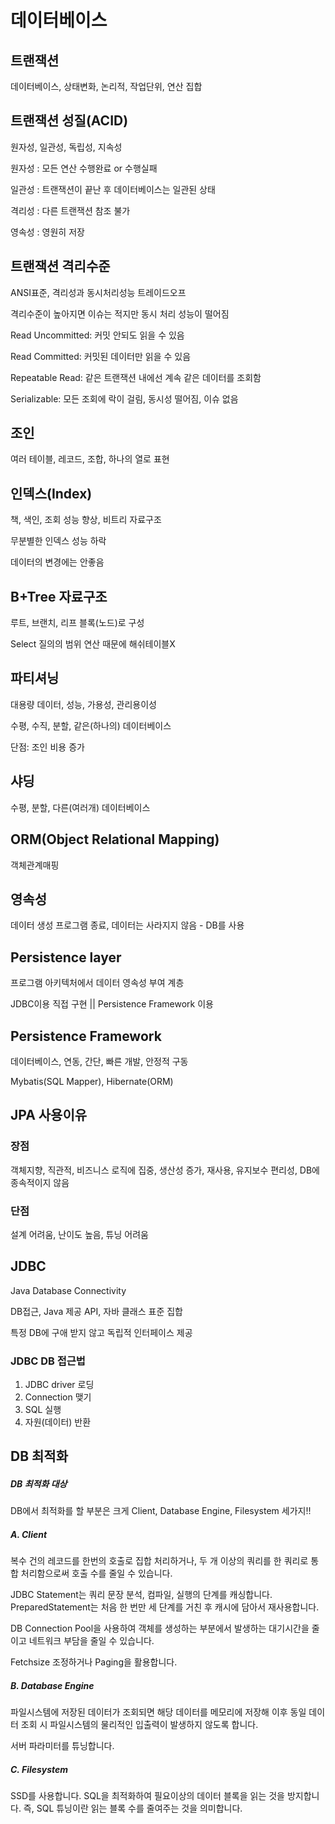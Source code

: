 # 데이터베이스
## 트랜잭션

데이터베이스, 상태변화, 논리적, 작업단위, 연산 집합

## 트랜잭션 성질(ACID)

원자성, 일관성, 독립성, 지속성

원자성 : 모든 연산 수행완료 or 수행실패

일관성 : 트랜잭션이 끝난 후 데이터베이스는 일관된 상태

격리성 : 다른 트랜잭션 참조 불가

영속성 : 영원히 저장

## 트랜잭션 격리수준

ANSI표준, 격리성과 동시처리성능 트레이드오프

격리수준이 높아지면 이슈는 적지만 동시 처리 성능이 떨어짐

Read Uncommitted: 커밋 안되도 읽을 수 있음

Read Committed: 커밋된 데이터만 읽을 수 있음

Repeatable Read: 같은 트랜잭션 내에선 계속 같은 데이터를 조회함

Serializable: 모든 조회에 락이 걸림, 동시성 떨어짐, 이슈 없음

## 조인

여러 테이블, 레코드, 조합, 하나의 열로 표현

## 인덱스(Index)

책, 색인, 조회 성능 향상, 비트리 자료구조

무분별한 인덱스 성능 하락

데이터의 변경에는 안좋음

## B+Tree 자료구조

루트, 브랜치, 리프 블록(노드)로 구성

Select 질의의 범위 연산 때문에 해쉬테이블X

## 파티셔닝

대용량 데이터, 성능, 가용성, 관리용이성

수평, 수직, 분할, 같은(하나의) 데이터베이스

단점: 조인 비용 증가

## 샤딩

수평, 분할, 다른(여러개) 데이터베이스

## ORM(Object Relational Mapping)

객체관계매핑

## 영속성

데이터 생성 프로그램 종료, 데이터는 사라지지 않음 - DB를 사용

## Persistence layer

프로그램 아키텍처에서 데이터 영속성 부여 계층

JDBC이용 직접 구현 || Persistence Framework 이용

## Persistence Framework

데이터베이스, 연동, 간단, 빠른 개발, 안정적 구동

Mybatis(SQL Mapper), Hibernate(ORM)

## JPA 사용이유

### 장점

객체지향, 직관적, 비즈니스 로직에 집중, 생산성 증가, 재사용, 유지보수 편리성, DB에 종속적이지 않음

### 단점

설계 어려움, 난이도 높음, 튜닝 어려움

## JDBC

Java Database Connectivity

DB접근, Java 제공 API, 자바 클래스 표준 집합

특정 DB에 구애 받지 않고 독립적 인터페이스 제공

### JDBC DB 접근법

1. JDBC driver 로딩
2. Connection 맺기
3. SQL 실행
4. 자원(데이터) 반환

## DB 최적화
##### DB 최적화 대상
DB에서 최적화를 할 부분은 크게 Client, Database Engine, Filesystem 세가지!!

##### A. Client
복수 건의 레코드를 한번의 호출로 집합 처리하거나, 두 개 이상의 쿼리를 한 쿼리로 통합 처리함으로써 호출 수를 줄일 수 있습니다.

JDBC Statement는 쿼리 문장 분석, 컴파일, 실행의 단계를 캐싱합니다. PreparedStatement는 처음 한 번만 세 단계를 거친 후 캐시에 담아서 재사용합니다.

DB Connection Pool을 사용하여 객체를 생성하는 부분에서 발생하는 대기시간을 줄이고 네트워크 부담을 줄일 수 있습니다.

Fetchsize 조정하거나 Paging을 활용합니다.

##### B. Database Engine
파일시스템에 저장된 데이터가 조회되면 해당 데이터를 메모리에 저장해 이후 동일 데이터 조회 시 파일시스템의 물리적인 입출력이 발생하지 않도록 합니다.

서버 파라미터를 튜닝합니다.

##### C. Filesystem
SSD를 사용합니다.
SQL을 최적화하여 필요이상의 데이터 블록을 읽는 것을 방지합니다. 즉, SQL 튜닝이란 읽는 블록 수를 줄여주는 것을 의미합니다.
